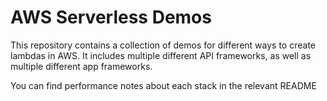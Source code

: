 # AWS Serverless Demos

This repository contains a collection of demos for different ways to create lambdas in AWS. It includes multiple different API frameworks, as well as multiple different app frameworks.

You can find performance notes about each stack in the relevant README
